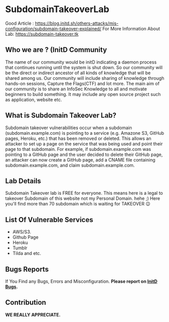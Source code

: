 # SubdomainTakeoverLab

Good Article : https://blog.initd.sh/others-attacks/mis-configuration/subdomain-takeover-explained/ 
For More Information About Lab: https://subdomain-takeover.tk


## Who we are ? (InitD Community
The name of our community would be initD indicating a daemon process that continues running until the system is shut down. So our community will be the direct or indirect ancestor of all kinds of knowledge that will be shared among us. Our community will include sharing of knowledge through hands-on sessions, Capture the Flags(CTF) and lot more. The main aim of our community is to share an InfoSec Knowledge to all and motivate beginners to build something. It may include any open source project such as application, website etc.


## What is Subdomain Takeover Lab?
Subdomain takeover vulnerabilities occur when a subdomain (subdomain.example.com) is pointing to a service (e.g. Amazone S3, GitHub pages, Heroku, etc.) that has been removed or deleted. This allows an attacker to set up a page on the service that was being used and point their page to that subdomain. For example, if subdomain.example.com was pointing to a GitHub page and the user decided to delete their GitHub page, an attacker can now create a GitHub page, add a CNAME file containing subdomain.example.com, and claim subdomain.example.com.


## Lab Details
Subdomain Takeover lab is FREE for everyone. This means here is a legal to takeover Subdomain of this website not my Personal Domain. hehe ;) Here you'll find more than 70 subdomain which is waiting for TAKEOVER :wink:


## List Of Vulnerable Services
- AWS/S3.
- Github Page
- Heroku
- Tumblr
- Tilda and etc.

## Bugs Reports
If You Find any Bugs, Errors and Misconfiguration. **Please report on  [InitD Bugs](https://bugs.initd.sh/).**

## Contribution
**WE REALLY APPRECIATE.**
